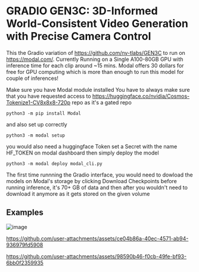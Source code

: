 # GRADIO GEN3C: 3D-Informed World-Consistent Video Generation with Precise Camera Control

This the Gradio variation of https://github.com/nv-tlabs/GEN3C to run on https://modal.com/. Currently Running on a Single A100-80GB GPU 
with inference time for each clip around ~15 mins. Modal offers 30 dollars for free for GPU computing which is more than enough to run this
model for couple of inferences!

Make sure you have Modal module installed
You have to always make sure that you have requested access to https://huggingface.co/nvidia/Cosmos-Tokenize1-CV8x8x8-720p repo as it's a gated repo
```
python3 -m pip install Modal
```

and also set up correctly

```
python3 -m modal setup
```

you would also need a huggingface Token set a Secret with the name HF_TOKEN on modal dashboard then simply deploy the model

```
python3 -m modal deploy modal_cli.py
```

The first time runnning the Gradio interface, you would need to dowload the models on Modal's storage by clicking Download Checkpoints
before running inference, it's 70+ GB of data and then after you wouldn't need to download it anymore as it gets stored on the given volume

## Examples


![image](https://github.com/user-attachments/assets/598f3e26-418d-48cd-b5d7-1cb25c39224b)


https://github.com/user-attachments/assets/ce04b86a-40ec-4571-ab94-936979fd5908

https://github.com/user-attachments/assets/98590b46-f0cb-49fe-bf93-6bb0f2359935




